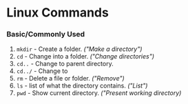 # Linux Commands
### Basic/Commonly Used

1. ```mkdir``` - Create a folder. _("Make a directory")_
2. ```cd``` - Change into a folder. _("Change directories")_
3. ```cd..``` - Change to parent directory.
4. ```cd../``` - Change to 
5. ```rm``` - Delete a file or folder. _("Remove")_
6. ```ls``` - list of what the directory contains. _("List")_
7. ```pwd``` - Show current directory. _("Present working directory)_
